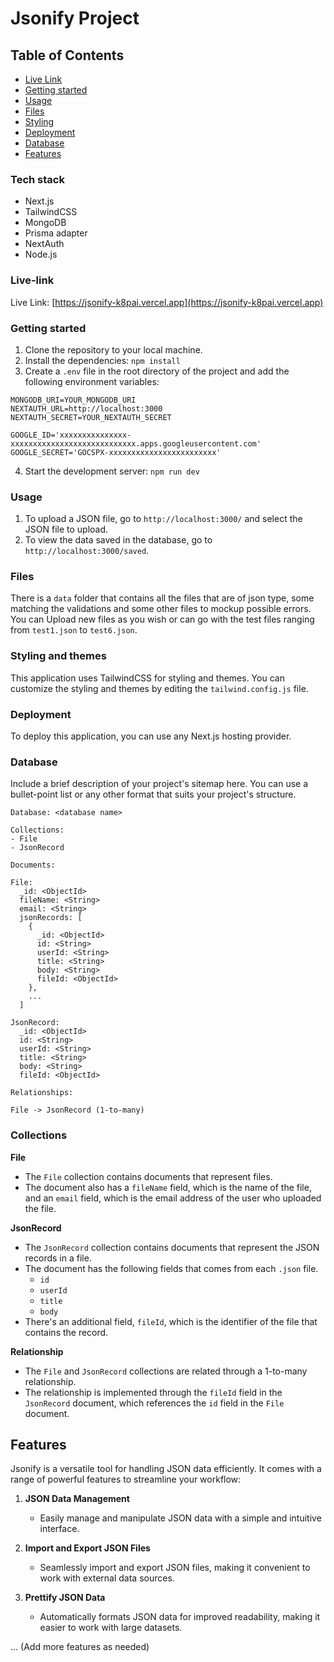 # Jsonify Project

## Table of Contents

-   [Live Link](#live-link)
-   [Getting started](#getting-started)
-   [Usage](#usage)
-   [Files](#files)
-   [Styling](#styling)
-   [Deployment](#deployment)
-   [Database](#database)
-   [Features](#features)

### Tech stack

-   Next.js
-   TailwindCSS
-   MongoDB
-   Prisma adapter
-   NextAuth
-   Node.js

### Live-link

Live Link: [https://jsonify-k8pai.vercel.app](https://jsonify-k8pai.vercel.app)

### Getting started

1. Clone the repository to your local machine.
2. Install the dependencies: `npm install`
3. Create a `.env` file in the root directory of the project and add the following environment variables:

```
MONGODB_URI=YOUR_MONGODB_URI
NEXTAUTH_URL=http://localhost:3000
NEXTAUTH_SECRET=YOUR_NEXTAUTH_SECRET

GOOGLE_ID='xxxxxxxxxxxxxxx-xxxxxxxxxxxxxxxxxxxxxxxxxxxx.apps.googleusercontent.com'
GOOGLE_SECRET='GOCSPX-xxxxxxxxxxxxxxxxxxxxxxxx'
```

4. Start the development server: `npm run dev`

### Usage

1. To upload a JSON file, go to `http://localhost:3000/` and select the JSON file to upload.
2. To view the data saved in the database, go to `http://localhost:3000/saved`.

### Files

There is a `data` folder that contains all the files that are of json type, some matching the validations and some other files to mockup possible errors. You can Upload new files as you wish or can go with the test files ranging from `test1.json` to `test6.json`.

### Styling and themes

This application uses TailwindCSS for styling and themes. You can customize the styling and themes by editing the `tailwind.config.js` file.

### Deployment

To deploy this application, you can use any Next.js hosting provider.

### Database

Include a brief description of your project's sitemap here. You can use a bullet-point list or any other format that suits your project's structure.

```
Database: <database name>

Collections:
- File
- JsonRecord

Documents:

File:
  _id: <ObjectId>
  fileName: <String>
  email: <String>
  jsonRecords: [
    {
      _id: <ObjectId>
      id: <String>
      userId: <String>
      title: <String>
      body: <String>
      fileId: <ObjectId>
    },
    ...
  ]

JsonRecord:
  _id: <ObjectId>
  id: <String>
  userId: <String>
  title: <String>
  body: <String>
  fileId: <ObjectId>

Relationships:

File -> JsonRecord (1-to-many)
```

### Collections

**File**

-   The `File` collection contains documents that represent files.
-   The document also has a `fileName` field, which is the name of the file, and an `email` field, which is the email address of the user who uploaded the file.

**JsonRecord**

-   The `JsonRecord` collection contains documents that represent the JSON records in a file.
-   The document has the following fields that comes from each `.json` file.
    -   `id`
    -   `userId`
    -   `title`
    -   `body`
-   There's an additional field, `fileId`, which is the identifier of the file that contains the record.

**Relationship**

-   The `File` and `JsonRecord` collections are related through a 1-to-many relationship.
-   The relationship is implemented through the `fileId` field in the `JsonRecord` document, which references the `id` field in the `File` document.

## Features

Jsonify is a versatile tool for handling JSON data efficiently. It comes with a range of powerful features to streamline your workflow:

1. **JSON Data Management**

    - Easily manage and manipulate JSON data with a simple and intuitive interface.

2. **Import and Export JSON Files**

    - Seamlessly import and export JSON files, making it convenient to work with external data sources.

3. **Prettify JSON Data**
    - Automatically formats JSON data for improved readability, making it easier to work with large datasets.

... (Add more features as needed)
